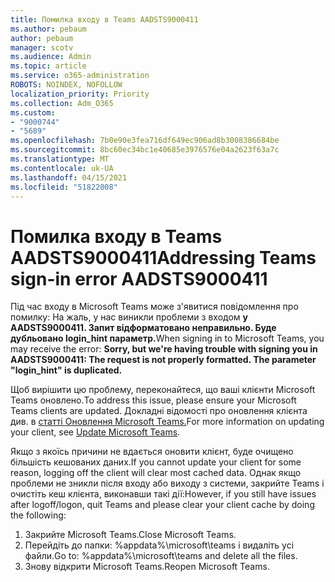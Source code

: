 ```yaml
---
title: Помилка входу в Teams AADSTS9000411
ms.author: pebaum
author: pebaum
manager: scotv
ms.audience: Admin
ms.topic: article
ms.service: o365-administration
ROBOTS: NOINDEX, NOFOLLOW
localization_priority: Priority
ms.collection: Adm_O365
ms.custom:
- "9000744"
- "5689"
ms.openlocfilehash: 7b0e90e3fea716df649ec906ad8b3008386684be
ms.sourcegitcommit: 8bc60ec34bc1e40685e3976576e04a2623f63a7c
ms.translationtype: MT
ms.contentlocale: uk-UA
ms.lasthandoff: 04/15/2021
ms.locfileid: "51822008"
---
```

# <a name="addressing-teams-sign-in-error-aadsts9000411"></a><span data-ttu-id="51ff7-102">Помилка входу в Teams AADSTS9000411</span><span class="sxs-lookup"><span data-stu-id="51ff7-102">Addressing Teams sign-in error AADSTS9000411</span></span>

<span data-ttu-id="51ff7-103">Під час входу в Microsoft Teams може з'явитися повідомлення про помилку: На жаль, у нас виникли проблеми з входом **у AADSTS9000411. Запит відформатовано неправильно. Буде дубльовано login_hint параметр.**</span><span class="sxs-lookup"><span data-stu-id="51ff7-103">When signing in to Microsoft Teams, you may receive the error: **Sorry, but we're having trouble with signing you in AADSTS9000411: The request is not properly formatted. The parameter "login_hint" is duplicated.**</span></span>

<span data-ttu-id="51ff7-104">Щоб вирішити цю проблему, переконайтеся, що ваші клієнти Microsoft Teams оновлено.</span><span class="sxs-lookup"><span data-stu-id="51ff7-104">To address this issue, please ensure your Microsoft Teams clients are updated.</span></span> <span data-ttu-id="51ff7-105">Докладні відомості про оновлення клієнта див. в [статті Оновлення Microsoft Teams.](https://support.office.com/article/Update-Microsoft-Teams-535a8e4b-45f0-4f6c-8b3d-91bca7a51db1)</span><span class="sxs-lookup"><span data-stu-id="51ff7-105">For more information on updating your client, see [Update Microsoft Teams](https://support.office.com/article/Update-Microsoft-Teams-535a8e4b-45f0-4f6c-8b3d-91bca7a51db1).</span></span>

<span data-ttu-id="51ff7-106">Якщо з якоїсь причини не вдається оновити клієнт, буде очищено більшість кешованих даних.</span><span class="sxs-lookup"><span data-stu-id="51ff7-106">If you cannot update your client for some reason, logging off the client will clear most cached data.</span></span> <span data-ttu-id="51ff7-107">Однак якщо проблеми не зникли після входу або виходу з системи, закрийте Teams і очистіть кеш клієнта, виконавши такі дії:</span><span class="sxs-lookup"><span data-stu-id="51ff7-107">However, if you still have issues after logoff/logon, quit Teams and please clear your client cache by doing the following:</span></span>
1. <span data-ttu-id="51ff7-108">Закрийте Microsoft Teams.</span><span class="sxs-lookup"><span data-stu-id="51ff7-108">Close Microsoft Teams.</span></span>
2. <span data-ttu-id="51ff7-109">Перейдіть до папки: %appdata%\microsoft\teams і видаліть усі файли.</span><span class="sxs-lookup"><span data-stu-id="51ff7-109">Go to: %appdata%\microsoft\teams and delete all the files.</span></span>
3. <span data-ttu-id="51ff7-110">Знову відкрити Microsoft Teams.</span><span class="sxs-lookup"><span data-stu-id="51ff7-110">Reopen Microsoft Teams.</span></span>
